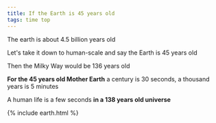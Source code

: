 ```yaml
---
title: If the Earth is 45 years old  
tags: time top
---
```


The earth is about 4.5 billion years old

Let's take it down to human-scale and say the Earth is 45 years old

Then the Milky Way would be 136 years old

**For the 45 years old Mother Earth** a century is 30 seconds, a thousand years is 5 minutes 

A human life is a few seconds **in a 138 years old universe**

{% include earth.html %}
